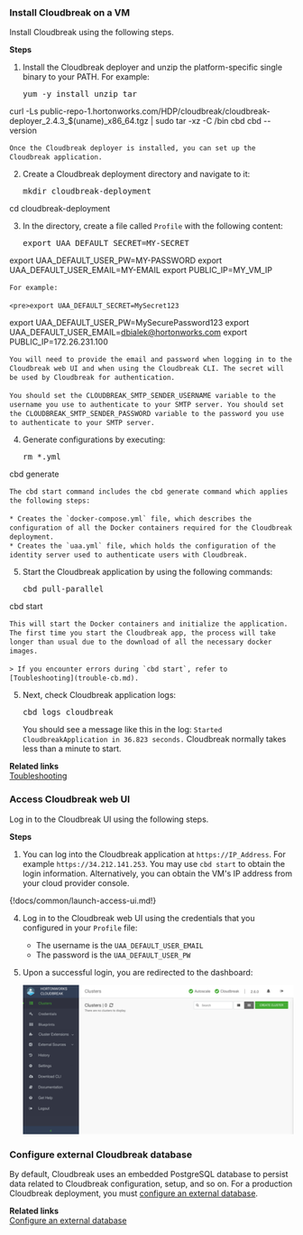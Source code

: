 
### Install Cloudbreak on a VM

Install Cloudbreak using the following steps.


**Steps**

1. Install the Cloudbreak deployer and unzip the platform-specific single binary to your PATH. For example:

    <pre>yum -y install unzip tar
curl -Ls public-repo-1.hortonworks.com/HDP/cloudbreak/cloudbreak-deployer_2.4.3_$(uname)_x86_64.tgz | sudo tar -xz -C /bin cbd
cbd --version</pre>


    Once the Cloudbreak deployer is installed, you can set up the Cloudbreak application.

2. Create a Cloudbreak deployment directory and navigate to it:

    <pre>mkdir cloudbreak-deployment
cd cloudbreak-deployment</pre>

3. In the directory, create a file called `Profile` with the following content:

    <pre>export UAA_DEFAULT_SECRET=MY-SECRET
export UAA_DEFAULT_USER_PW=MY-PASSWORD
export UAA_DEFAULT_USER_EMAIL=MY-EMAIL
export PUBLIC_IP=MY_VM_IP</pre>

    For example:

    <pre>export UAA_DEFAULT_SECRET=MySecret123
export UAA_DEFAULT_USER_PW=MySecurePassword123
export UAA_DEFAULT_USER_EMAIL=dbialek@hortonworks.com
export PUBLIC_IP=172.26.231.100</pre>

    You will need to provide the email and password when logging in to the Cloudbreak web UI and when using the Cloudbreak CLI. The secret will be used by Cloudbreak for authentication.
    
    You should set the CLOUDBREAK_SMTP_SENDER_USERNAME variable to the username you use to authenticate to your SMTP server. You should set the CLOUDBREAK_SMTP_SENDER_PASSWORD variable to the password you use to authenticate to your SMTP server.

4. Generate configurations by executing:

    <pre>rm *.yml
cbd generate</pre>   

    The cbd start command includes the cbd generate command which applies the following steps:

    * Creates the `docker-compose.yml` file, which describes the configuration of all the Docker containers required for the Cloudbreak deployment.  
    * Creates the `uaa.yml` file, which holds the configuration of the identity server used to authenticate users with Cloudbreak.   

5. Start the Cloudbreak application by using the following commands:

    <pre>cbd pull-parallel
cbd start</pre>

    This will start the Docker containers and initialize the application. The first time you start the Cloudbreak app, the process will take longer than usual due to the download of all the necessary docker images.
    
    > If you encounter errors during `cbd start`, refer to [Toubleshooting](trouble-cb.md).  

5. Next, check Cloudbreak application logs:

    <pre>cbd logs cloudbreak</pre>

    You should see a message like this in the log: `Started CloudbreakApplication in 36.823 seconds.` Cloudbreak normally takes less than a minute to start.

**Related links**  
[Toubleshooting](trouble-cb.md)   


### Access Cloudbreak web UI

Log in to the Cloudbreak UI using the following steps.

**Steps** 

1. You can log into the Cloudbreak application at `https://IP_Address`. For example `https://34.212.141.253`. You may use `cbd start` to obtain the login information. Alternatively, you can obtain the VM's IP address from your cloud provider console. 

{!docs/common/launch-access-ui.md!} 
    
4. Log in to the Cloudbreak web UI using the credentials that you configured in your `Profile` file:

    * The username is the `UAA_DEFAULT_USER_EMAIL`     
    * The password is the `UAA_DEFAULT_USER_PW` 

5. Upon a successful login, you are redirected to the dashboard:

    <a href="../images/cb_cb-ui1.png" target="_blank" title="click to enlarge"><img src="../images/cb_cb-ui1.png" width="650" title="Cloudbreak web UI"></a>  
    

### Configure external Cloudbreak database

By default, Cloudbreak uses an embedded PostgreSQL database to persist data related to Cloudbreak configuration, setup, and so on. For a production Cloudbreak deployment, you must [configure an external database](cb-db.md).

**Related links**  
[Configure an external database](cb-db.md)  
